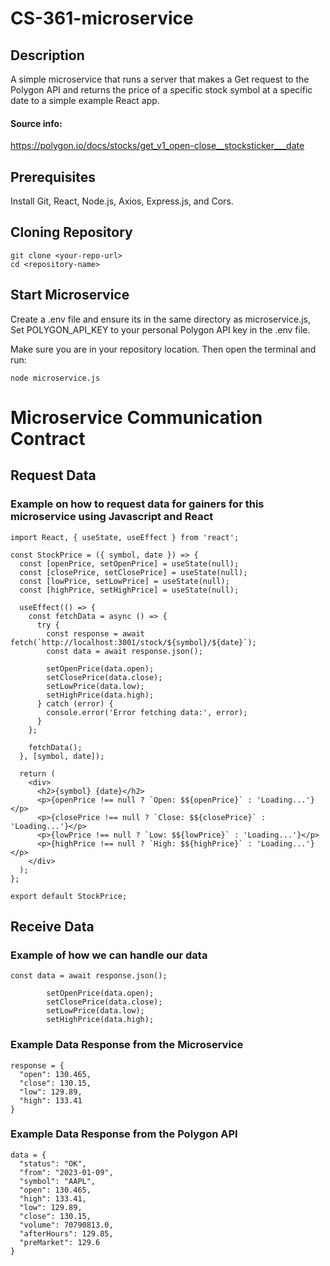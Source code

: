 # CS-361-microservice
## Description
A simple microservice that runs a server that makes a Get request to the Polygon API 
and returns the price of a specific stock symbol at a specific date to a simple example React app.

#### Source info:
https://polygon.io/docs/stocks/get_v1_open-close__stocksticker___date

## Prerequisites
Install Git, React, Node.js, Axios, Express.js, and Cors.

## Cloning Repository
```
git clone <your-repo-url>
cd <repository-name>
```
## Start Microservice
Create a .env file and ensure its in the same directory as microservice.js,
Set POLYGON_API_KEY to your personal Polygon API key in the .env file.

Make sure you are in your repository location. Then open the terminal and run:
```
node microservice.js
```
# Microservice Communication Contract
## Request Data
### Example on how to request data for gainers for this microservice using Javascript and React
```
import React, { useState, useEffect } from 'react';

const StockPrice = ({ symbol, date }) => {
  const [openPrice, setOpenPrice] = useState(null);
  const [closePrice, setClosePrice] = useState(null);
  const [lowPrice, setLowPrice] = useState(null);
  const [highPrice, setHighPrice] = useState(null);

  useEffect(() => {
    const fetchData = async () => {
      try {
        const response = await fetch(`http://localhost:3001/stock/${symbol}/${date}`);
        const data = await response.json();

        setOpenPrice(data.open);
        setClosePrice(data.close);
        setLowPrice(data.low);
        setHighPrice(data.high);
      } catch (error) {
        console.error('Error fetching data:', error);
      }
    };

    fetchData();
  }, [symbol, date]);

  return (
    <div>
      <h2>{symbol} {date}</h2>
      <p>{openPrice !== null ? `Open: $${openPrice}` : 'Loading...'}</p>
      <p>{closePrice !== null ? `Close: $${closePrice}` : 'Loading...'}</p>
      <p>{lowPrice !== null ? `Low: $${lowPrice}` : 'Loading...'}</p>
      <p>{highPrice !== null ? `High: $${highPrice}` : 'Loading...'}</p>
    </div>
  );
};

export default StockPrice;
```

## Receive Data
### Example of how we can handle our data
```
const data = await response.json();

        setOpenPrice(data.open);
        setClosePrice(data.close);
        setLowPrice(data.low);
        setHighPrice(data.high);
```

### Example Data Response from the Microservice
```
response = {
  "open": 130.465,
  "close": 130.15,
  "low": 129.89,
  "high": 133.41
}
```

### Example Data Response from the Polygon API
```
data = {
  "status": "OK",
  "from": "2023-01-09",
  "symbol": "AAPL",
  "open": 130.465,
  "high": 133.41,
  "low": 129.89,
  "close": 130.15,
  "volume": 70790813.0,
  "afterHours": 129.85,
  "preMarket": 129.6
}
```


